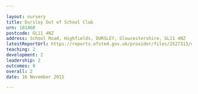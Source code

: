 ```yaml
---

layout: nursery
title: Dursley Out of School Club
urn: 101468
postcode: GL11 4NZ
address: School Road, Highfields, DURSLEY, Gloucestershire, GL11 4NZ
latestReportUrl: https://reports.ofsted.gov.uk/provider/files/2527313/urn/101468.pdf
teaching: 2
development: 2
leadership: 2
outcomes: 0
overall: 2
date: 16 November 2015

---
```

